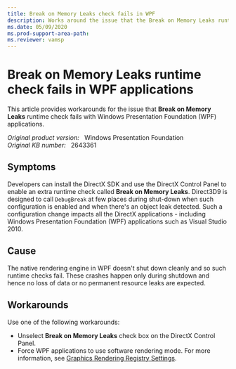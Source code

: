 ```yaml
---
title: Break on Memory Leaks check fails in WPF
description: Works around the issue that the Break on Memory Leaks runtime check fails in WPF applications.
ms.date: 05/09/2020
ms.prod-support-area-path:
ms.reviewer: vamsp
---
```

# Break on Memory Leaks runtime check fails in WPF applications

This article provides workarounds for the issue that **Break on Memory Leaks** runtime check fails with Windows Presentation Foundation (WPF) applications.

_Original product version:_ &nbsp; Windows Presentation Foundation  
_Original KB number:_ &nbsp; 2643361

## Symptoms

Developers can install the DirectX SDK and use the DirectX Control Panel to enable an extra runtime check called **Break on Memory Leaks**. Direct3D9 is designed to call `DebugBreak` at few places during shut-down when such configuration is enabled and when there's an object leak detected. Such a configuration change impacts all the DirectX applications - including Windows Presentation Foundation (WPF) applications such as Visual Studio 2010.

## Cause

The native rendering engine in WPF doesn't shut down cleanly and so such runtime checks fail. These crashes happen only during shutdown and hence no loss of data or no permanent resource leaks are expected.

## Workarounds

Use one of the following workarounds:

- Unselect **Break on Memory Leaks** check box on the DirectX Control Panel.
- Force WPF applications to use software rendering mode. For more information, see [Graphics Rendering Registry Settings](/dotnet/framework/wpf/graphics-multimedia/graphics-rendering-registry-settings).
